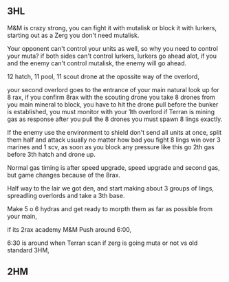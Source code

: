 ## 3HL
M&M is crazy strong, you can fight it with mutalisk or block it with lurkers, starting out as a Zerg you don't need mutalisk.

Your opponent can't control your units as well, so why you need to control your muta? if both sides can't control lurkers, lurkers go ahead alot, if you and the enemy can't control mutalisk, the enemy will go ahead.

12 hatch, 11 pool, 11 scout drone at the opossite way of the overlord,

your second overlord goes to the entrance of your main natural look up for 8 rax, if you confirm 8rax with the scouting drone you take 8 drones from you main mineral to block, you have to hit the drone pull before the bunker is established, you must monitor with your 1th overlord if Terran is mining gas as response after you pull the 8 drones you must spawn 8 lings exactly.

If the enemy use the environment to shield don't send all units at once, split them half and attack usually no matter how bad you fight 8 lings win over 3 marines and 1 scv, as soon as you block any pressure like this go 2th gas before 3th hatch and drone up.

Normal gas timing is after speed upgrade, speed upgrade and second gas, but game changes because of the 8rax.

Half way to the lair we got den, and start making about 3 groups of lings, spreadling overlords and take a 3th base.

Make 5 o 6 hydras and get ready to morpth them as far as possible from your main, 

if its 2rax academy M&M Push around 6:00, 

6:30 is around when Terran scan if zerg is going muta or not vs old standard 3HM,


## 2HM
